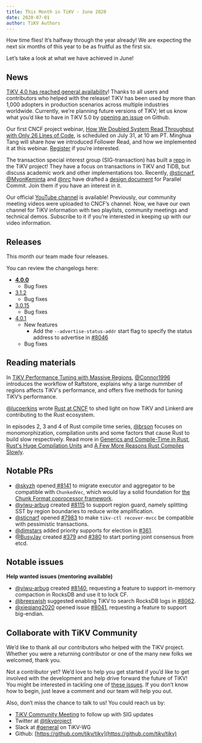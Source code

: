 ```yaml
---
title: This Month in TiKV - June 2020
date: 2020-07-01
author: TiKV Authors
---
```


How time flies! It’s halfway through the year already! We are expecting the next six months of this year to be as fruitful as the first six.

Let’s take a look at what we have achieved in June!

## News

[TiKV 4.0 has reached general availability](https://tikv.org/blog/tikv-4.0-ga/)! Thanks to all users and contributors who helped with the release! TiKV has been used by more than 1,000 adopters in production scenarios across multiple industries worldwide. Currently, we’re planning future versions of TiKV; let us know what you’d like to have in TiKV 5.0 by [opening an issue](https://github.com/tikv/tikv/issues/new?template=feature-request.md) on Github.

Our first CNCF project webinar, [How We Doubled System Read Throughput with Only 26 Lines of Code](https://www.cncf.io/webinars/how-we-doubled-system-read-throughput-with-only-26-lines-of-code/), is scheduled on July 31, at 10 am PT. Minghua Tang will share how we introduced Follower Read, and how we implemented it at this webinar. [Register](https://zoom.us/webinar/register/WN_UobO7CidQWShiPE-HreKXA) if you’re interested.

The transaction special interest group (SIG-transaction) has built a [repo](https://github.com/tikv/sig-transaction) in the TiKV project! They have a focus on transactions in TiKV and TiDB, but discuss academic work and other implementations too. Recently, [@sticnarf](https://github.com/sticnarf), [@MyonKeminta](https://github.com/MyonKeminta) and [@nrc](https://github.com/nrc) have drafted a [design document](https://github.com/tikv/sig-transaction/blob/master/design/parallel-commit/initial-design.md) for Parallel Commit. Join them if you have an interest in it.

Our official [YouTube channel](https://www.youtube.com/channel/UCXyuUR4qEm0HLDniz46k6sg/featured?view_as=subscriber) is available! Previously, our community meeting videos were uploaded to CNCF’s channel. Now, we have our own channel for TiKV information with two playlists, community meetings and technical demos. Subscribe to it if you’re interested in keeping up with our video information.

## Releases

This month our team made four releases.

You can review the changelogs here:

*   **[4.0.0](https://github.com/tikv/tikv/releases/tag/v4.0.0)**
    *   Bug fixes
*   [3.1.2](https://github.com/tikv/tikv/releases/tag/v3.1.2)
    *   Bug fixes
*   [3.0.15](https://github.com/tikv/tikv/releases/tag/v3.0.15)
    *   Bug fixes
*   [4.0.1](https://github.com/tikv/tikv/releases/tag/v4.0.1)
    *   New features
        *   Add the `--advertise-status-addr` start flag to specify the status address to advertise in [#8046](https://github.com/tikv/tikv/pull/8046)
    *   Bug fixes

## Reading materials

In [TiKV Performance Tuning with Massive Regions](https://tikv.org/blog/tune-with-massive-regions-in-tikv/), [@Connor1996](https://github.com/Connor1996) introduces the workflow of Raftstore, explains why a large nummber of regions affects TiKV's performance, and offers five methods for tuning TiKV’s performance.

[@lucperkins](https://github.com/lucperkins) wrote [Rust at CNCF](https://www.cncf.io/blog/2020/06/22/rust-at-cncf/) to shed light on how TiKV and Linkerd are contributing to the Rust ecosystem.

In episodes 2, 3 and 4 of Rust compile time series, [@brson](https://github.com/brson) focuses on monomorphization, compilation units and some factors that cause Rust to build slow respectively. Read more in [Generics and Compile-Time in Rust](https://pingcap.com/blog/generics-and-compile-time-in-rust), [Rust's Huge Compilation Units](https://pingcap.com/blog/rust-huge-compilation-units) and [A Few More Reasons Rust Compiles Slowly](https://pingcap.com/blog/reasons-rust-compiles-slowly).

## Notable PRs

*   [@skyzh](https://github.com/skyzh) opened[ #8141](https://github.com/tikv/tikv/pull/8141) to migrate executor and aggregator to be compatible with `ChunkedVec`, which would lay a solid foundation for [the Chunk Format coprocessor framework](https://github.com/tikv/rfcs/pull/43).
*   [@yiwu-arbug](https://github.com/yiwu-arbug) created [#8115](https://github.com/tikv/tikv/pull/8115) to support region guard, namely splitting SST by region boundaries to reduce write amplification.
*   [@sticnarf](https://github.com/sticnarf) opened [#7983](https://github.com/tikv/tikv/pull/7983) to make `tikv-ctl recover-mvcc` be compatible with pessimistic transactions.
*   [@dimstars](https://github.com/dimstars) added priority supports for election in [#361](https://github.com/tikv/raft-rs/pull/361).
*   [@BusyJay](https://github.com/BusyJay) created [#379](https://github.com/tikv/raft-rs/pull/379) and [#380](https://github.com/tikv/raft-rs/pull/380) to start porting joint consensus from etcd.

## Notable issues

**Help wanted issues (mentoring available)**

*   [@yiwu-arbug](https://github.com/yiwu-arbug) created [#8140](https://github.com/tikv/tikv/issues/8140), requesting a feature to support in-memory compaction in RocksDB and use it to lock CF.
*   [@breeswish](https://github.com/breeswish) suggested enabling TiKV to search RocksDB logs in [#8062](https://github.com/tikv/tikv/issues/8062).
*   [@xieqiang2020](https://github.com/xieqiang2020) opened issue [#8041](https://github.com/tikv/tikv/issues/8041), requesting a feature to support big-endian.

## Collaborate with TiKV Community

We’d like to thank all our contributors who helped with the TiKV project. Whether you were a returning contributor or one of the many new folks we welcomed, thank you.

Not a contributor yet? We’d love to help you get started if you’d like to get involved with the development and help drive forward the future of TiKV! You might be interested in tackling one of [these issues](https://github.com/tikv/tikv/issues?q=is%3Aopen+is%3Aissue+label%3Adifficulty%2Feasy). If you don’t know how to begin, just leave a comment and our team will help you out. 

Also, don’t miss the chance to talk to us! You could reach us by:

*   [TiKV Community Meeting](https://docs.google.com/document/d/1CWUAkBrcm9KPclAu8fWHZzByZ0yhsQdRggnEdqtRMQ8/edit) to follow up with SIG updates
*   Twitter at [@tikvproject](https://twitter.com/tikvproject)
*   Slack at [#general](https://bit.ly/2ZcrVTI) on TiKV-WG
*   Github: [https://github.com/tikv/tikv](https://github.com/tikv/tikv)